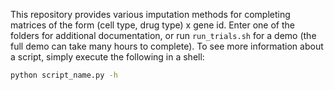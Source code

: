 This repository provides various imputation methods for completing matrices of the form (cell type, drug type) x gene id. Enter one of the folders for additional documentation, or run `run_trials.sh` for a demo (the full demo can take many hours to complete). To see more information about a script, simply execute the following in a shell:
```bash
python script_name.py -h
```
